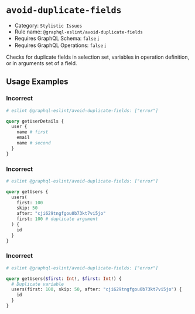 # `avoid-duplicate-fields`

- Category: `Stylistic Issues`
- Rule name: `@graphql-eslint/avoid-duplicate-fields`
- Requires GraphQL Schema: `false` [ℹ️](../../README.md#extended-linting-rules-with-graphql-schema)
- Requires GraphQL Operations: `false` [ℹ️](../../README.md#extended-linting-rules-with-siblings-operations)

Checks for duplicate fields in selection set, variables in operation definition, or in arguments set of a field.

## Usage Examples

### Incorrect

```graphql
# eslint @graphql-eslint/avoid-duplicate-fields: ["error"]

query getUserDetails {
  user {
    name # first
    email
    name # second
  }
}
```

### Incorrect

```graphql
# eslint @graphql-eslint/avoid-duplicate-fields: ["error"]

query getUsers {
  users(
    first: 100
    skip: 50
    after: "cji629tngfgou0b73kt7vi5jo"
    first: 100 # duplicate argument
  ) {
    id
  }
}
```

### Incorrect

```graphql
# eslint @graphql-eslint/avoid-duplicate-fields: ["error"]

query getUsers($first: Int!, $first: Int!) {
  # Duplicate variable
  users(first: 100, skip: 50, after: "cji629tngfgou0b73kt7vi5jo") {
    id
  }
}
```